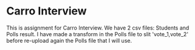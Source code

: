# Carro Interview
This is assignment for Carro Interview. 
We have 2 csv files: Students and Polls result. 
I have made a transform in the Polls file to slit 'vote_1,vote_2' before re-upload again the Polls file that I will use. 
